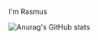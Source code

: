 I'm Rasmus 

![Anurag's GitHub stats](https://github-readme-stats.vercel.app/api?username=DARPZZ&show_icons=true&theme=tokyonight)
